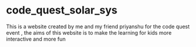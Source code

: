 # code_quest_solar_sys
This is a website created by me and my friend priyanshu for the code quest event , the aims of this website is to make the learning for kids more interactive and more fun
